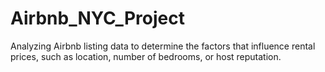 # Airbnb_NYC_Project
Analyzing Airbnb listing data to determine the factors that influence rental prices, such as location, number of bedrooms, or host reputation.

